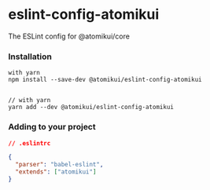 # eslint-config-atomikui

The ESLint config for @atomikui/core

### Installation

```
with yarn
npm install --save-dev @atomikui/eslint-config-atomikui


// with yarn
yarn add --dev @atomikui/eslint-config-atomikui
```

### Adding to your project

```json
// .eslintrc

{
  "parser": "babel-eslint",
  "extends": ["atomikui"]
}
```
